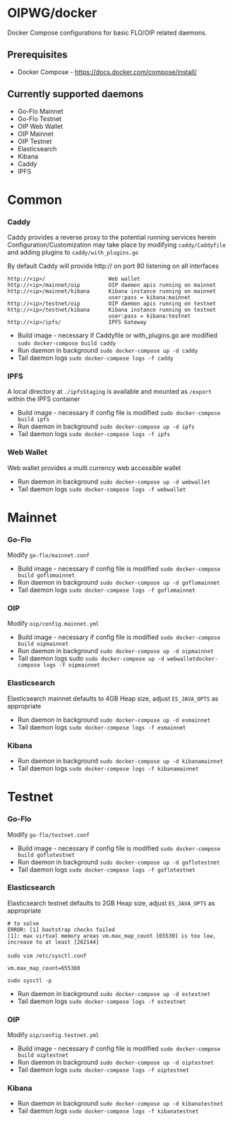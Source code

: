 # OIPWG/docker

Docker Compose configurations for basic FLO/OIP related daemons.


## Prerequisites
- Docker Compose - https://docs.docker.com/compose/install/


## Currently supported daemons
- Go-Flo Mainnet
- Go-Flo Testnet
- OIP Web Wallet
- OIP Mainnet
- OIP Testnet
- Elasticsearch
- Kibana
- Caddy
- IPFS

# Common


### Caddy
Caddy provides a reverse proxy to the potential running services herein  
Configuration/Customization may take place by modifying `caddy/Caddyfile` and adding plugins to `caddy/with_plugins.go`

By default Caddy will provide http:// on port 80 listening on all interfaces

```
http://<ip>/                    Web wallet
http://<ip>/mainnet/oip         OIP daemon apis running on mainnet
http://<ip>/mainnet/kibana      Kibana instance running on mainnet
                                user:pass = kibana:mainnet
http://<ip>/testnet/oip         OIP daemon apis running on testnet
http://<ip>/testnet/kibana      Kibana instance running on testnet
                                user:pass = kibana:testnet
http://<ip>/ipfs/               IPFS Gateway
```

- Build image - necessary if Caddyfile or with_plugins.go are modified `sudo docker-compose build caddy`
- Run daemon in background `sudo docker-compose up -d caddy`
- Tail daemon logs `sudo docker-compose logs -f caddy`



### IPFS
A local directory at `./ipfsStaging` is available and mounted as `/export` within the IPFS container

- Build image - necessary if config file is modified `sudo docker-compose build ipfs`
- Run daemon in background `sudo docker-compose up -d ipfs`
- Tail daemon logs `sudo docker-compose logs -f ipfs`


### Web Wallet
Web wallet provides a multi currency web accessible wallet

- Run daemon in background `sudo docker-compose up -d webwallet`
- Tail daemon logs `sudo docker-compose logs -f webwallet`



# Mainnet


### Go-Flo
Modify `go-flo/mainnet.conf`

- Build image - necessary if config file is modified `sudo docker-compose build goflomainnet`
- Run daemon in background `sudo docker-compose up -d goflomainnet`
- Tail daemon logs `sudo docker-compose logs -f goflomainnet`


### OIP
Modify `oip/config.mainnet.yml`

- Build image - necessary if config file is modified `sudo docker-compose build oipmainnet`
- Run daemon in background `sudo docker-compose up -d oipmainnet`
- Tail daemon logs sudo `sudo docker-compose up -d webwalletdocker-compose logs -f oipmainnet`


### Elasticsearch
Elasticsearch mainnet defaults to 4GB Heap size, adjust `ES_JAVA_OPTS` as appropriate

- Run daemon in background `sudo docker-compose up -d esmainnet`
- Tail daemon logs `sudo docker-compose logs -f esmainnet`


### Kibana

- Run daemon in background `sudo docker-compose up -d kibanamainnet`
- Tail daemon logs `sudo docker-compose logs -f kibanamainnet`



# Testnet


### Go-Flo
Modify `go-flo/testnet.conf`

- Build image - necessary if config file is modified `sudo docker-compose build goflotestnet`
- Run daemon in background `sudo docker-compose up -d goflotestnet`
- Tail daemon logs `sudo docker-compose logs -f goflotestnet`


### Elasticsearch
Elasticsearch testnet defaults to 2GB Heap size, adjust `ES_JAVA_OPTS` as appropriate
```
# to solve 
ERROR: [1] bootstrap checks failed
[1]: max virtual memory areas vm.max_map_count [65530] is too low, increase to at least [262144]
```

```
sudo vim /etc/sysctl.conf　　
```
```
vm.max_map_count=655360
```
```
sudo sysctl -p
```

- Run daemon in background `sudo docker-compose up -d estestnet`
- Tail daemon logs `sudo docker-compose logs -f estestnet`


### OIP
Modify `oip/config.testnet.yml`

- Build image - necessary if config file is modified `sudo docker-compose build oiptestnet`
- Run daemon in background `sudo docker-compose up -d oiptestnet`
- Tail daemon logs `sudo docker-compose logs -f oiptestnet`


### Kibana

- Run daemon in background `sudo docker-compose up -d kibanatestnet`
- Tail daemon logs `sudo docker-compose logs -f kibanatestnet`

